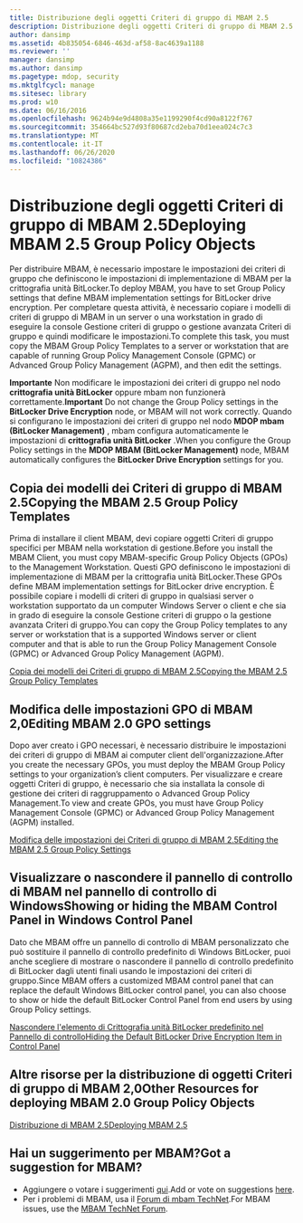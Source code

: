 ```yaml
---
title: Distribuzione degli oggetti Criteri di gruppo di MBAM 2.5
description: Distribuzione degli oggetti Criteri di gruppo di MBAM 2.5
author: dansimp
ms.assetid: 4b835054-6846-463d-af58-8ac4639a1188
ms.reviewer: ''
manager: dansimp
ms.author: dansimp
ms.pagetype: mdop, security
ms.mktglfcycl: manage
ms.sitesec: library
ms.prod: w10
ms.date: 06/16/2016
ms.openlocfilehash: 9624b94e9d4808a35e1199290f4cd90a8122f767
ms.sourcegitcommit: 354664bc527d93f80687cd2eba70d1eea024c7c3
ms.translationtype: MT
ms.contentlocale: it-IT
ms.lasthandoff: 06/26/2020
ms.locfileid: "10824386"
---
```

# <span data-ttu-id="ad942-103">Distribuzione degli oggetti Criteri di gruppo di MBAM 2.5</span><span class="sxs-lookup"><span data-stu-id="ad942-103">Deploying MBAM 2.5 Group Policy Objects</span></span>


<span data-ttu-id="ad942-104">Per distribuire MBAM, è necessario impostare le impostazioni dei criteri di gruppo che definiscono le impostazioni di implementazione di MBAM per la crittografia unità BitLocker.</span><span class="sxs-lookup"><span data-stu-id="ad942-104">To deploy MBAM, you have to set Group Policy settings that define MBAM implementation settings for BitLocker drive encryption.</span></span> <span data-ttu-id="ad942-105">Per completare questa attività, è necessario copiare i modelli di criteri di gruppo di MBAM in un server o una workstation in grado di eseguire la console Gestione criteri di gruppo o gestione avanzata Criteri di gruppo e quindi modificare le impostazioni.</span><span class="sxs-lookup"><span data-stu-id="ad942-105">To complete this task, you must copy the MBAM Group Policy Templates to a server or workstation that are capable of running Group Policy Management Console (GPMC) or Advanced Group Policy Management (AGPM), and then edit the settings.</span></span>

<span data-ttu-id="ad942-106">**Importante**  Non modificare le impostazioni dei criteri di gruppo nel nodo **crittografia unità BitLocker** oppure mbam non funzionerà correttamente.</span><span class="sxs-lookup"><span data-stu-id="ad942-106">**Important** Do not change the Group Policy settings in the **BitLocker Drive Encryption** node, or MBAM will not work correctly.</span></span> <span data-ttu-id="ad942-107">Quando si configurano le impostazioni dei criteri di gruppo nel nodo **MDOP mbam (BitLocker Management)** , mbam configura automaticamente le impostazioni di **crittografia unità BitLocker** .</span><span class="sxs-lookup"><span data-stu-id="ad942-107">When you configure the Group Policy settings in the **MDOP MBAM (BitLocker Management)** node, MBAM automatically configures the **BitLocker Drive Encryption** settings for you.</span></span>

 

## <span data-ttu-id="ad942-108">Copia dei modelli dei Criteri di gruppo di MBAM 2.5</span><span class="sxs-lookup"><span data-stu-id="ad942-108">Copying the MBAM 2.5 Group Policy Templates</span></span>


<span data-ttu-id="ad942-109">Prima di installare il client MBAM, devi copiare oggetti Criteri di gruppo specifici per MBAM nella workstation di gestione.</span><span class="sxs-lookup"><span data-stu-id="ad942-109">Before you install the MBAM Client, you must copy MBAM-specific Group Policy Objects (GPOs) to the Management Workstation.</span></span> <span data-ttu-id="ad942-110">Questi GPO definiscono le impostazioni di implementazione di MBAM per la crittografia unità BitLocker.</span><span class="sxs-lookup"><span data-stu-id="ad942-110">These GPOs define MBAM implementation settings for BitLocker drive encryption.</span></span> <span data-ttu-id="ad942-111">È possibile copiare i modelli di criteri di gruppo in qualsiasi server o workstation supportato da un computer Windows Server o client e che sia in grado di eseguire la console Gestione criteri di gruppo o la gestione avanzata Criteri di gruppo.</span><span class="sxs-lookup"><span data-stu-id="ad942-111">You can copy the Group Policy templates to any server or workstation that is a supported Windows server or client computer and that is able to run the Group Policy Management Console (GPMC) or Advanced Group Policy Management (AGPM).</span></span>

[<span data-ttu-id="ad942-112">Copia dei modelli dei Criteri di gruppo di MBAM 2.5</span><span class="sxs-lookup"><span data-stu-id="ad942-112">Copying the MBAM 2.5 Group Policy Templates</span></span>](copying-the-mbam-25-group-policy-templates.md)

## <span data-ttu-id="ad942-113">Modifica delle impostazioni GPO di MBAM 2,0</span><span class="sxs-lookup"><span data-stu-id="ad942-113">Editing MBAM 2.0 GPO settings</span></span>


<span data-ttu-id="ad942-114">Dopo aver creato i GPO necessari, è necessario distribuire le impostazioni dei criteri di gruppo di MBAM ai computer client dell'organizzazione.</span><span class="sxs-lookup"><span data-stu-id="ad942-114">After you create the necessary GPOs, you must deploy the MBAM Group Policy settings to your organization’s client computers.</span></span> <span data-ttu-id="ad942-115">Per visualizzare e creare oggetti Criteri di gruppo, è necessario che sia installata la console di gestione dei criteri di raggruppamento o Advanced Group Policy Management.</span><span class="sxs-lookup"><span data-stu-id="ad942-115">To view and create GPOs, you must have Group Policy Management Console (GPMC) or Advanced Group Policy Management (AGPM) installed.</span></span>

[<span data-ttu-id="ad942-116">Modifica delle impostazioni dei Criteri di gruppo di MBAM 2.5</span><span class="sxs-lookup"><span data-stu-id="ad942-116">Editing the MBAM 2.5 Group Policy Settings</span></span>](editing-the-mbam-25-group-policy-settings.md)

## <span data-ttu-id="ad942-117">Visualizzare o nascondere il pannello di controllo di MBAM nel pannello di controllo di Windows</span><span class="sxs-lookup"><span data-stu-id="ad942-117">Showing or hiding the MBAM Control Panel in Windows Control Panel</span></span>


<span data-ttu-id="ad942-118">Dato che MBAM offre un pannello di controllo di MBAM personalizzato che può sostituire il pannello di controllo predefinito di Windows BitLocker, puoi anche scegliere di mostrare o nascondere il pannello di controllo predefinito di BitLocker dagli utenti finali usando le impostazioni dei criteri di gruppo.</span><span class="sxs-lookup"><span data-stu-id="ad942-118">Since MBAM offers a customized MBAM control panel that can replace the default Windows BitLocker control panel, you can also choose to show or hide the default BitLocker Control Panel from end users by using Group Policy settings.</span></span>

[<span data-ttu-id="ad942-119">Nascondere l'elemento di Crittografia unità BitLocker predefinito nel Pannello di controllo</span><span class="sxs-lookup"><span data-stu-id="ad942-119">Hiding the Default BitLocker Drive Encryption Item in Control Panel</span></span>](hiding-the-default-bitlocker-drive-encryption-item-in-control-panel-mbam-25.md)

## <span data-ttu-id="ad942-120">Altre risorse per la distribuzione di oggetti Criteri di gruppo di MBAM 2,0</span><span class="sxs-lookup"><span data-stu-id="ad942-120">Other Resources for deploying MBAM 2.0 Group Policy Objects</span></span>


[<span data-ttu-id="ad942-121">Distribuzione di MBAM 2.5</span><span class="sxs-lookup"><span data-stu-id="ad942-121">Deploying MBAM 2.5</span></span>](deploying-mbam-25.md)

## <span data-ttu-id="ad942-122">Hai un suggerimento per MBAM?</span><span class="sxs-lookup"><span data-stu-id="ad942-122">Got a suggestion for MBAM?</span></span>
- <span data-ttu-id="ad942-123">Aggiungere o votare i suggerimenti [qui](http://mbam.uservoice.com/forums/268571-microsoft-bitlocker-administration-and-monitoring).</span><span class="sxs-lookup"><span data-stu-id="ad942-123">Add or vote on suggestions [here](http://mbam.uservoice.com/forums/268571-microsoft-bitlocker-administration-and-monitoring).</span></span> 
- <span data-ttu-id="ad942-124">Per i problemi di MBAM, usa il [Forum di mbam TechNet](https://social.technet.microsoft.com/Forums/home?forum=mdopmbam).</span><span class="sxs-lookup"><span data-stu-id="ad942-124">For MBAM issues, use the [MBAM TechNet Forum](https://social.technet.microsoft.com/Forums/home?forum=mdopmbam).</span></span>

 

 





